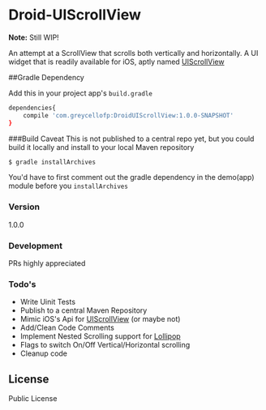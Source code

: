 # Droid-UIScrollView
**Note:** Still WIP!

An attempt at a ScrollView that scrolls both vertically and horizontally. A UI widget that is readily available for iOS, aptly named [UIScrollView]

##Gradle Dependency

Add this in your project app's ```build.gradle```

```sh
dependencies{
    compile 'com.greycellofp:DroidUIScrollView:1.0.0-SNAPSHOT'
}
```
###Build Caveat
This is not published to a central repo yet, but you could build it locally and install to your local Maven repository

```sh
$ gradle installArchives
```
You'd have to first comment out the gradle dependency in the demo(app) module before you ```installArchives```
### Version
1.0.0

### Development

PRs highly appreciated

### Todo's

 - Write Uinit Tests
 - Publish to a central Maven Repository
 - Mimic iOS's Api for [UIScrollView] (or maybe not)
 - Add/Clean Code Comments
 - Implement Nested Scrolling support for [Lollipop]
 - Flags to switch On/Off Vertical/Horizontal scrolling
 - Cleanup code

License
----

Public License

[UIScrollView]:https://developer.apple.com/library/ios/documentation/UIKit/Reference/UIScrollView_Class/index.html
[Lollipop]:http://www.android.com/versions/lollipop-5-0/
